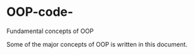 # OOP-code-
Fundamental concepts of OOP 

Some of the major concepts of OOP is written in this document.
